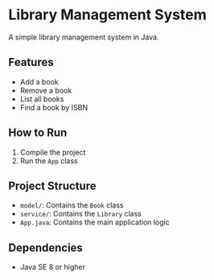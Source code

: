 # Library Management System

A simple library management system in Java.

## Features

- Add a book
- Remove a book
- List all books
- Find a book by ISBN

## How to Run

1. Compile the project
2. Run the `App` class

## Project Structure

- `model/`: Contains the `Book` class
- `service/`: Contains the `Library` class
- `App.java`: Contains the main application logic

## Dependencies

- Java SE 8 or higher
